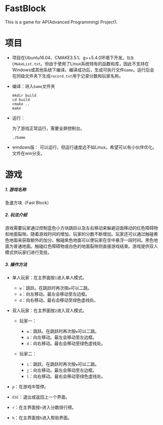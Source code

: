 # FastBlock
This is a game for AP(Advanced Programming) Project1.

# 项目

- 项目在Ubuntu16.04、CMAKE3.5.1、g++5.4.0环境下开发。`包含CMakeList.txt`。但由于使用了Linux系统特有的函数和库，因此不支持在Windows或其他系统下编译。编译成功后，生成可执行文件`Game`。运行后会在同级文件夹下生成`record.txt`用于记录分数和玩家名称。

- 编译：进入`Game`文件夹

  ```
  mkdir build
  cd build
  cmake ..
  make
  ```

- 运行：

  为了游戏正常运行，需要全屏控制台。
  
  ```
  ./Game
  ```
  
- windows版：
  可以运行，但运行速度远不如Linux。希望可以有小伙伴优化。文件在win分支。
  
# 游戏
  
##### 1. 游戏名称

急速方块（Fast Block）

##### 2. 玩法介绍

游戏需要玩家通过控制蓝色小方块跳跃以及左右移动来躲避迎面移动的红色障碍物和地面裂隙。随着游戏时间的增加，玩家的分数不断增加。玩家还可以通过触碰黄色地面来获取额外的加分。触碰紫色地面可以使玩家在空中悬浮一段时间。黑色地面为普通地面。触碰红色障碍物或白色的地面裂隙则直接游戏结束。游戏提供双人模式供玩家们进行竞技。

##### 3. 操作方法 

- 单人玩家：在主界面按`1`进入单人模式。
  - `w`：跳跃。在跳跃时再次按`w`可以二跳。
  - `a`：向左移动。最左会移动至左边框。
  - `d`：向右移动。最右会移动至绿色虚线处。

- 双人玩家：在主界面按`2`进入双人模式。

  - 玩家一：
    - `w`：跳跃。在跳跃时再次按`w`可以二跳。
    - `a`：向左移动。最左会移动至左边框。
    - `d`：向右移动。最右会移动至绿色虚线处。

  - 玩家二：
    - `i`：跳跃。在跳跃时再次按`w`可以二跳。
    - `j`：向左移动。最左会移动至左边框。
    - `l`：向右移动。最右会移动至绿色虚线处。

- `p`：在游戏中暂停。
- `ESC`：退出或返回上一个界面。
- `r`：在主界面按`r`进入分数排行榜。
- `h`：在主界面按`h`进入帮助界面。
